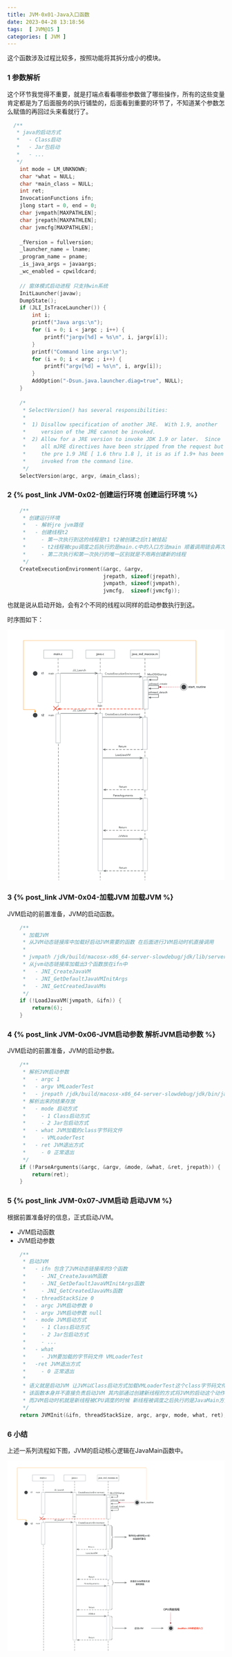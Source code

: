 ```yaml
---
title: JVM-0x01-Java入口函数
date: 2023-04-28 13:18:56
tags:  [ JVM@15 ]
categories: [ JVM ]
---
```


这个函数涉及过程比较多，按照功能将其拆分成小的模块。

### 1 参数解析

这个环节我觉得不重要，就是打端点看看哪些参数做了哪些操作，所有的这些变量肯定都是为了后面服务的执行铺垫的，后面看到重要的环节了，不知道某个参数怎么赋值的再回过头来看就行了。

```c
  /**
   * java的启动方式
   *   - Class启动
   *   - Jar包启动
   *   - ...
   */
    int mode = LM_UNKNOWN;
    char *what = NULL;
    char *main_class = NULL;
    int ret;
    InvocationFunctions ifn;
    jlong start = 0, end = 0;
    char jvmpath[MAXPATHLEN];
    char jrepath[MAXPATHLEN];
    char jvmcfg[MAXPATHLEN];

    _fVersion = fullversion;
    _launcher_name = lname;
    _program_name = pname;
    _is_java_args = javaargs;
    _wc_enabled = cpwildcard;

    // 窗体模式启动进程 只支持win系统
    InitLauncher(javaw);
    DumpState();
    if (JLI_IsTraceLauncher()) {
        int i;
        printf("Java args:\n");
        for (i = 0; i < jargc ; i++) {
            printf("jargv[%d] = %s\n", i, jargv[i]);
        }
        printf("Command line args:\n");
        for (i = 0; i < argc ; i++) {
            printf("argv[%d] = %s\n", i, argv[i]);
        }
        AddOption("-Dsun.java.launcher.diag=true", NULL);
    }

    /*
     * SelectVersion() has several responsibilities:
     *
     *  1) Disallow specification of another JRE.  With 1.9, another
     *     version of the JRE cannot be invoked.
     *  2) Allow for a JRE version to invoke JDK 1.9 or later.  Since
     *     all mJRE directives have been stripped from the request but
     *     the pre 1.9 JRE [ 1.6 thru 1.8 ], it is as if 1.9+ has been
     *     invoked from the command line.
     */
    SelectVersion(argc, argv, &main_class);
```

### 2 {% post_link JVM-0x02-创建运行环境 创建运行环境 %}

```c
    /**
     * 创建运行环境
     *   - 解析jre jvm路径
     *   - 创建线程t2
     *     - 第一次执行到这的线程是t1 t2被创建之后t1被挂起
     *     - t2线程被cpu调度之后执行的是main.c中的入口方法main 顺着调用链会再次执行到这
     *     - 第二次执行和第一次执行的唯一区别就是不用再创建新的线程
     */
    CreateExecutionEnvironment(&argc, &argv,
                               jrepath, sizeof(jrepath),
                               jvmpath, sizeof(jvmpath),
                               jvmcfg,  sizeof(jvmcfg));
```

也就是说从启动开始，会有2个不同的线程以同样的启动参数执行到这。

时序图如下：

![](JVM-0x01-Java入口函数/image-20230428143738915.png)

### 3 {% post_link JVM-0x04-加载JVM 加载JVM %}

JVM启动的前置准备，JVM的启动函数。

```c
    /**
     * 加载JVM
     * 从JVM动态链接库中加载好启动JVM需要的函数 在后面进行JVM启动时机直接调用
     *
     * jvmpath /jdk/build/macosx-x86_64-server-slowdebug/jdk/lib/server/lib/libjvm.dylib
     * 从jvm动态链接库加载出3个函数放在ifn中
     *   - JNI_CreateJavaVM
     *   - JNI_GetDefaultJavaVMInitArgs
     *   - JNI_GetCreatedJavaVMs
     */
    if (!LoadJavaVM(jvmpath, &ifn)) {
        return(6);
    }
```

### 4 {% post_link JVM-0x06-JVM启动参数 解析JVM启动参数 %}

JVM启动的前置准备，JVM的启动参数。

```c
    /**
     * 解析JVM启动参数
     *   - argc 1
     *   - argv VMLoaderTest
     *   - jrepath /jdk/build/macosx-x86_64-server-slowdebug/jdk/bin/java
     * 解析出来的结果存放
     *   - mode 启动方式
     *     - 1 Class启动方式
     *     - 2 Jar包启动方式
     *   - what JVM加载的class字节码文件
     *     - VMLoaderTest
     *   - ret JVM退出方式
     *     - 0 正常退出
     */
    if (!ParseArguments(&argc, &argv, &mode, &what, &ret, jrepath)) {
        return(ret);
    }
```

### 5 {% post_link JVM-0x07-JVM启动 启动JVM %}

根据前置准备好的信息，正式启动JVM。

* JVM启动函数
* JVM启动参数

```c
    /**
     * 启动JVM
     *   - ifn 包含了JVM动态链接库的3个函数
     *     - JNI_CreateJavaVM函数
     *     - JNI_GetDefaultJavaVMInitArgs函数
     *     - JNI_GetCreatedJavaVMs函数
     *   - threadStackSize 0
     *   - argc JVM启动参数 0
     *   - argv JVM启动参数 null
     *   - mode JVM启动方式
     *     - 1 Class启动方式
     *     - 2 Jar包启动方式
     *     - ...
     *   - what
     *     - JVM要加载的字节码文件 VMLoaderTest
     *   -ret JVM退出方式
     *     - 0 正常退出
     *
     * 语义就是启动JVM 让JVM以Class启动方式加载VMLoaderTest这个class字节码文件
     * 该函数本身并不直接负责启动JVM 其内部通过创建新线程的方式将JVM的启动这个动作控制权转移给新的线程
     * 而JVM启动时机就是新线程被CPU调度的时候 新线程被调度之后执行的是JavaMain方法 即JVM的启动逻辑在JavaMain方法中
     */
    return JVMInit(&ifn, threadStackSize, argc, argv, mode, what, ret);
```

### 6 小结

上述一系列流程如下图，JVM的启动核心逻辑在JavaMain函数中。

![](JVM-0x01-Java入口函数/image-20230504165958744.png)
